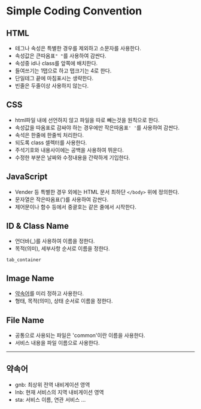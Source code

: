 Simple Coding Convention
===

HTML
---
- 테그나 속성은 특별한 경우를 제외하고 소문자를 사용한다.
- 속성값은 큰따옴표`" "`를 사용하여 감싼다.
- 속성중 id나 class를 앞쪽에 배치한다.
- 들여쓰기는 1탭으로 하고 탭크기는 4로 한다.
- 단일테그 끝에 마침표시는 생략한다.
- 빈줄은 두줄이상 사용하지 않는다.

CSS
---
- html파일 내에 선언하지 않고 파일을 따로 빼는것을 원칙으로 한다.
- 속성값을 따옴표로 감싸야 하는 경우에만 작은따옴표`' '`를 사용하여 감싼다.
- 속석은 한줄에 한줄씩 처리한다.
- 되도록 class 셀렉터를 사용한다.
- 주석기호와 내용사이에는 공백을 사용하여 뛰운다.
- 수정한 부분은 날짜와 수정내용을 간략하게 기입한다.

JavaScript
---
- Vender 등 특별한 경우 외에는 HTML 문서 최하단 `</body>` 위에 정의한다.
- 문자열은 작은따옴표(')를 사용하여 감싼다.
- 제어문이나 함수 등에서 중괄호는 같은 줄에서 시작한다.

ID & Class Name
---
- 언더바(_)를 사용하여 이름을 정한다.
- 목적(의미), 세부사항 순서로 이름을 정한다.
```
tab_container
```

Image Name
---
- [약속어](#약속어)를 미리 정하고 사용한다.
- 형태, 목적(의미), 상태 순서로 이름을 정한다.

File Name
---
- 공통으로 사용되는 파일은 'common'이란 이름을 사용한다.
- 서비스 내용을 파일 이름으로 사용한다.

- - -

약속어
---
- gnb: 최상위 전역 내비게이션 영역
- lnb: 현재 서비스의 지역 내비게이션 영역
- sta: 서비스 이름, 연관 서비스
...
